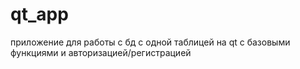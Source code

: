 # qt_app
приложение для работы с бд с одной таблицей на qt с базовыми функциями и авторизацией/регистрацией
